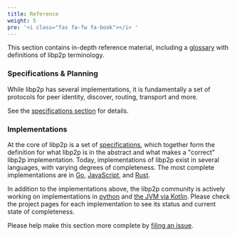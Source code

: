 ```yaml
---
title: Reference
weight: 5
pre: '<i class="fas fa-fw fa-book"></i> '
---
```


This section contains in-depth reference material, including a [glossary](/reference/glossary/) with definitions of libp2p terminology.

### Specifications & Planning

While libp2p has several implementations, it is fundamentally a set of protocols for 
peer identity, discover, routing, transport and more.

See the [specifications section](/reference/specs/) for details.

### Implementations

At the core of libp2p is a set of [specifications](/reference/specs/), which together 
form the definition for what libp2p is in the abstract and what makes a "correct" libp2p 
implementation. Today, implementations of libp2p exist in several languages, with varying degrees 
of completeness. The most complete implementations are in [Go](/reference/go/), 
[JavaScript](/reference/js/), and [Rust](https://github.com/libp2p/rust-libp2p).

In addition to the implementations above, the libp2p community is actively working on 
implementations in [python](https://github.com/libp2p/py-libp2p) and [the JVM via Kotlin](https://github.com/web3j/libp2p). Please check the project pages for each implementation to see its status and current 
state of completeness.

Please help make this section more complete by [filing an issue](https://github.com/libp2p/docs/issues/new).
